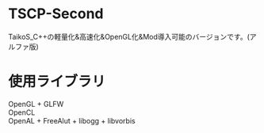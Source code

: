 # TSCP-Second
TaikoS_C++の軽量化&高速化&OpenGL化&Mod導入可能のバージョンです。(アルファ版)
# 使用ライブラリ
OpenGL + GLFW  
OpenCL  
OpenAL + FreeAlut + libogg + libvorbis  
